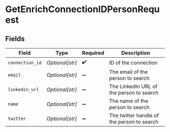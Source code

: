 # GetEnrichConnectionIDPersonRequest


## Fields

| Field                                      | Type                                       | Required                                   | Description                                |
| ------------------------------------------ | ------------------------------------------ | ------------------------------------------ | ------------------------------------------ |
| `connection_id`                            | *Optional[str]*                            | :heavy_check_mark:                         | ID of the connection                       |
| `email`                                    | *Optional[str]*                            | :heavy_minus_sign:                         | The email of the person to search          |
| `linkedin_url`                             | *Optional[str]*                            | :heavy_minus_sign:                         | The LinkedIn URL of the person to search   |
| `name`                                     | *Optional[str]*                            | :heavy_minus_sign:                         | The name of the person to search           |
| `twitter`                                  | *Optional[str]*                            | :heavy_minus_sign:                         | The twitter handle of the person to search |